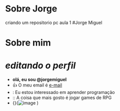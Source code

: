 # Sobre Jorge
criando um repositorio pc aula 1
#Jorge Miguel
# Sobre mim

# *editando o perfil*


- **olá, eu sou @jorgemiguel**
- :+1: O meu email é [e-mail](jorge.vasselai.souza@escola.pr.gov.br)
- : Eu estou interessado em aprender programação
- :: A coisa que mais gosto é jogar games de RPG
- {}(![image](https://github.com/VaraVerde/repositorio2023_20/assets/137302478/54f8aaed-1a07-45a0-bf0f-05dc12807b59)
)

  
